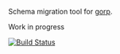 Schema migration tool for [gorp](https://github.com/coopernurse/gorp).

Work in progress

[![Build Status](https://travis-ci.org/rubenv/sql-migrate.svg?branch=master)](https://travis-ci.org/rubenv/sql-migrate)
